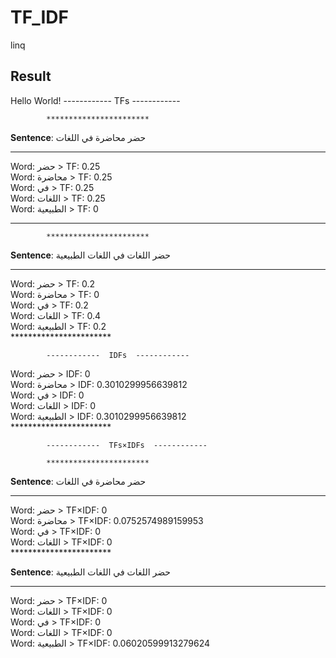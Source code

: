# TF_IDF

linq

## Result

Hello World!
			------------  TFs  ------------

			***********************

**Sentence**: حضر محاضرة في اللغات

_________________

Word: حضر 					 > TF: 0.25
</br>
Word: محاضرة 					 > TF: 0.25
</br>
Word: في 					 > TF: 0.25
</br>
Word: اللغات 					 > TF: 0.25
</br>
Word: الطبيعية 					 > TF: 0
</br>

***********************

			***********************

**Sentence**: حضر اللغات في اللغات الطبيعية

_________________

Word: حضر 					 > TF: 0.2
</br>
Word: محاضرة 					 > TF: 0
</br>
Word: في 					 > TF: 0.2
</br>
Word: اللغات 					 > TF: 0.4
</br>
Word: الطبيعية 					 > TF: 0.2
</br>
			***********************

			------------  IDFs  ------------

Word: حضر 					 > IDF: 0
</br>
Word: محاضرة 					 > IDF: 0.3010299956639812
</br>
Word: في 					 > IDF: 0
</br>
Word: اللغات 					 > IDF: 0
</br>
Word: الطبيعية 					 > IDF: 0.3010299956639812
</br>
			***********************

			------------  TFs×IDFs  ------------
	
			***********************

**Sentence**: حضر محاضرة في اللغات

_________________

Word: حضر 					 > TF×IDF: 0
</br>
Word: محاضرة 					 > TF×IDF: 0.0752574989159953
</br>
Word: في 					 > TF×IDF: 0
</br>
Word: اللغات 					 > TF×IDF: 0
</br>
			***********************

**Sentence**: حضر اللغات في اللغات الطبيعية

_________________

Word: حضر 					 > TF×IDF: 0
</br>
Word: اللغات 					 > TF×IDF: 0
</br>
Word: في 					 > TF×IDF: 0
</br>
Word: اللغات 					 > TF×IDF: 0
</br>
Word: الطبيعية 					 > TF×IDF: 0.06020599913279624
</br>
